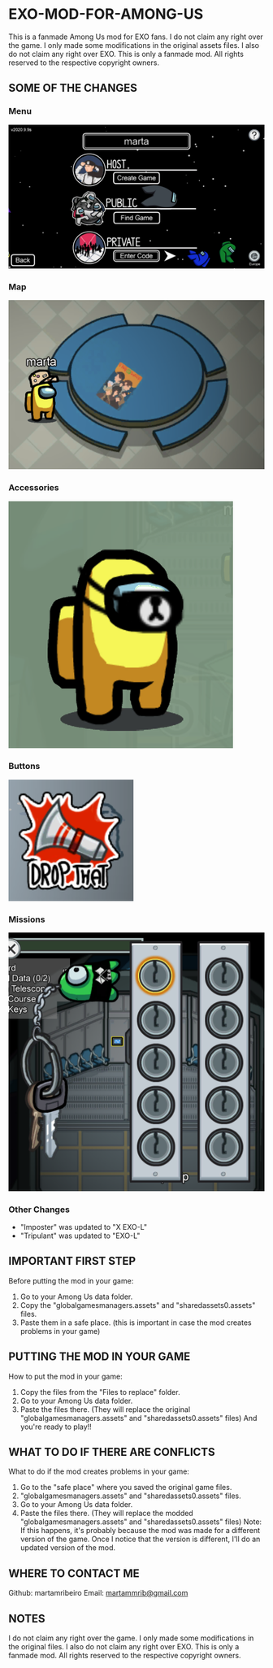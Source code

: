 # EXO-MOD-FOR-AMONG-US
This is a fanmade Among Us mod for EXO fans. I do not claim any right over the game. I only made some modifications in the original assets files. I also do not claim any right over EXO. This is only a fanmade mod. All rights reserved to the respective copyright owners.

## SOME OF THE CHANGES

### Menu

![Menu Change](./ModPhotos/menu.png "Menu Change")

### Map

![Map Change](./ModPhotos/mapChange1.png "Map Change")

### Accessories

![Accessorie Change](./ModPhotos/accessorie1.png "Accessorie Change")

### Buttons

![Button Change](./ModPhotos/button1.png "Button Change")

### Missions

![Mission Change](./ModPhotos/mission1.png "Mission Change")

### Other Changes

* "Imposter" was updated to "X EXO-L"
* "Tripulant" was updated to "EXO-L"

## IMPORTANT FIRST STEP
Before putting the mod in your game:
1. Go to your Among Us data folder.
2. Copy the "globalgamesmanagers.assets" and "sharedassets0.assets" files.
3. Paste them in a safe place.
(this is important in case the mod creates problems in your game)

## PUTTING THE MOD IN YOUR GAME
How to put the mod in your game:
1. Copy the files from the "Files to replace" folder.
2. Go to your Among Us data folder.
3. Paste the files there. (They will replace the original "globalgamesmanagers.assets" and "sharedassets0.assets" files)
And you're ready to play!!

## WHAT TO DO IF THERE ARE CONFLICTS
What to do if the mod creates problems in your game:
1. Go to the "safe place" where you saved the original game files.
2. "globalgamesmanagers.assets" and "sharedassets0.assets" files.
3. Go to your Among Us data folder.
4. Paste the files there. (They will replace the modded "globalgamesmanagers.assets" and "sharedassets0.assets" files)
Note: If this happens, it's probably because the mod was made for a different version of the game.
Once I notice that the version is different, I'll do an updated version of the mod.

## WHERE TO CONTACT ME
Github: martamribeiro
Email: martammrib@gmail.com

## NOTES
I do not claim any right over the game. I only made some modifications in the original files.
I also do not claim any right over EXO. This is only a fanmade mod.
All rights reserved to the respective copyright owners.
